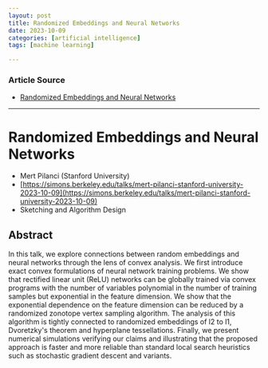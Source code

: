 ```yaml
---
layout: post
title: Randomized Embeddings and Neural Networks
date: 2023-10-09
categories: [artificial intelligence]
tags: [machine learning]

---
```


### Article Source

* [Randomized Embeddings and Neural Networks](https://www.youtube.com/watch?v=MsSArXJM_34)

---

# Randomized Embeddings and Neural Networks

* Mert Pilanci (Stanford University)
* [https://simons.berkeley.edu/talks/mert-pilanci-stanford-university-2023-10-09](https://simons.berkeley.edu/talks/mert-pilanci-stanford-university-2023-10-09)
* Sketching and Algorithm Design

## Abstract

In this talk, we explore connections between random embeddings and neural networks through the lens of convex analysis. We first introduce exact convex formulations of neural network training problems. We show that rectified linear unit (ReLU) networks can be globally trained via convex programs with the number of variables polynomial in the number of training samples but exponential in the feature dimension. We show that the exponential dependence on the feature dimension can be reduced by a randomized zonotope vertex sampling algorithm. The analysis of this algorithm is tightly connected to randomized embeddings of l2 to l1, Dvoretzky's theorem and hyperplane tessellations. Finally, we present numerical simulations verifying our claims and illustrating that the proposed approach is faster and more reliable than standard local search heuristics such as stochastic gradient descent and variants.

